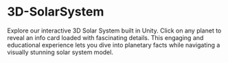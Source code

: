 # 3D-SolarSystem
Explore our interactive 3D Solar System built in Unity. Click on any planet to reveal an info card loaded with fascinating details. This engaging and educational experience lets you dive into planetary facts while navigating a visually stunning solar system model.
